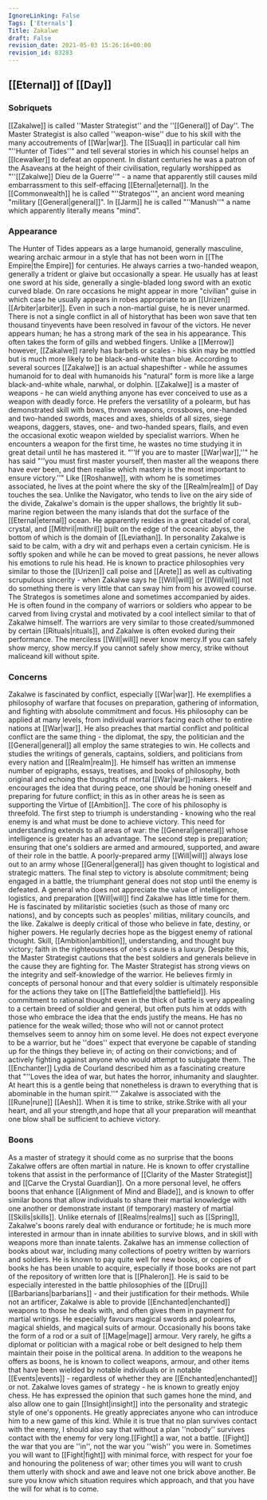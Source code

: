 ```yaml
---
IgnoreLinking: False
Tags: ['Eternals']
Title: Zakalwe
draft: False
revision_date: 2021-05-03 15:26:16+00:00
revision_id: 83283
---
```


## [[Eternal]] of [[Day]]
### Sobriquets
[[Zakalwe]] is called ''Master Strategist'' and the ''[[General]] of Day''.
The Master Strategist is also called ''weapon-wise'' due to his skill with the many accoutrements of [[War|war]]. The [[Suaq]] in particular call him "''Hunter of Tides''" and tell several stories in which his counsel helps an [[Icewalker]] to defeat an opponent. 
In distant centuries he was a patron of the Asaveans at the height of their civilisation, regularly worshipped as "''[[Zakalwe]] Dieu de la Guerre''" - a name that apparently still causes mild embarrassment to this self-effacing [[Eternal|eternal]]. In the [[Commonwealth]] he is called "''Strategos''", an ancient word meaning "military [[General|general]]". In [[Jarm]] he is called "''Manush''" a name which apparently literally means "mind".
### Appearance
The Hunter of Tides appears as a large humanoid, generally masculine, wearing archaic armour in a style that has not been worn in [[The Empire|the Empire]] for centuries. He always carries a two-handed weapon, generally a trident or glaive but occasionally a spear. He usually has at least one sword at his side, generally a single-bladed long sword with an exotic curved blade. On rare occasions he might appear in more "civilian" guise in which case he usually appears in robes appropriate to an [[Urizen]] [[Arbiter|arbiter]]. Even in such a non-martial guise, he is never unarmed.
There is not a single conflict in all of historythat has been won save that ten thousand tinyevents have been resolved in favour of the victors.
He never appears human; he has a strong mark of the sea in his appearance. This often takes the form of gills and webbed fingers. Unlike a [[Merrow]] however, [[Zakalwe]] rarely has barbels or scales - his skin may be mottled but is much more likely to be black-and-white than blue. According to several sources [[Zakalwe]] is an actual shapeshifter - while he assumes humanoid for to deal with humanoids his "natural" form is more like a large black-and-white whale, narwhal, or dolphin.
[[Zakalwe]] is a master of weapons - he can wield anything anyone has ever conceived to use as a weapon with deadly force. He prefers the versatility of a polearm, but has demonstrated skill with bows, thrown weapons, crossbows, one-handed and two-handed swords, maces and axes, shields of all sizes, siege weapons, daggers, staves, one- and two-handed spears, flails, and even the occasional exotic weapon wielded by specialist warriors. When he encounters a weapon for the first time, he wastes no time studying it in great detail until he has mastered it. "''If you are to master [[War|war]],''" he has said "''you must first master yourself, then master all the weapons there have ever been, and then realise which mastery is the most important to ensure victory.''"
Like [[Roshanwe]], with whom he is sometimes associated, he lives at the point where the sky of the [[Realm|realm]] of Day touches the sea. Unlike the Navigator, who tends to live on the airy side of the divide, Zakalwe's domain is the upper shallows, the brightly lit sub-marine region between the many islands that dot the surface of the [[Eternal|eternal]] ocean. He apparently resides in a great citadel of coral, crystal, and [[Mithril|mithril]] built on the edge of the oceanic abyss, the bottom of which is the domain of [[Leviathan]].
In personality Zakalwe is said to be calm, with a dry wit and perhaps even a certain cynicism. He is softly spoken and while he can be moved to great passions, he never allows his emotions to rule his head. He is known to practice philosophies very similar to those the [[Urizen]] call poise and [[Arete]] as well as cultivating scrupulous sincerity - when Zakalwe says he [[Will|will]] or [[Will|will]] not do something there is very little that can sway him from his avowed course.
The Strategos is sometimes alone and sometimes accompanied by aides. He is often found in the company of warriors or soldiers who appear to be carved from living crystal and motivated by a cool intellect similar to that of Zakalwe himself. The warriors are very similar to those created/summoned by certain [[Rituals|rituals]], and Zakalwe is often evoked during their performance.
The merciless [[Will|will]] never know mercy.If you can safely show mercy, show mercy.If you cannot safely show mercy, strike without maliceand kill without spite.
### Concerns
Zakalwe is fascinated by conflict, especially [[War|war]]. He exemplifies a philosophy of warfare that focuses on preparation, gathering of information, and fighting with absolute commitment and focus. His philosophy can be applied at many levels, from individual warriors facing each other to entire nations at [[War|war]]. He also preaches that martial conflict and political conflict are the same thing - the diplomat, the spy, the politician and the [[General|general]] all employ the same strategies to win.
He collects and studies the writings of generals, captains, soldiers, and politicians from every nation and [[Realm|realm]]. He himself has written an immense number of epigraphs, essays, treatises, and books of philosophy, both original and echoing the thoughts of mortal [[War|war]]-makers. He encourages the idea that during peace, one should be honing oneself and preparing for future conflict; in this as in other areas he is seen as supporting the Virtue of [[Ambition]].
The core of his philosophy is threefold. The first step to triumph is understanding - knowing who the real enemy is and what must be done to achieve victory. This need for understanding extends to all areas of war: the [[General|general]] whose intelligence is greater has an advantage. The second step is preparation; ensuring that one's soldiers are armed and armoured, supported, and aware of their role in the battle. A poorly-prepared army [[Will|will]] always lose out to an army whose [[General|general]] has given thought to logistical and strategic matters. The final step to victory is absolute commitment; being engaged in a battle, the triumphant general does not stop until the enemy is defeated.
A general who does not appreciate the value of intelligence, logistics, and preparation [[Will|will]] find Zakalwe has little time for them. He is fascinated by militaristic societies (such as those of many orc nations), and by concepts such as peoples' militias, military councils, and the like.
Zakalwe is deeply critical of those who believe in fate, destiny, or higher powers. He regularly decries hope as the biggest enemy of rational thought. Skill, [[Ambition|ambition]], understanding, and thought buy victory; faith in the righteousness of one's cause is a luxury. Despite this, the Master Strategist cautions that the best soldiers and generals believe in the cause they are fighting for.
The Master Strategist has strong views on the integrity and self-knowledge of the warrior. He believes firmly in concepts of personal honour and that every soldier is ultimately responsible for the actions they take on [[The Battlefield|the battlefield]]. His commitment to rational thought even in the thick of battle is very appealing to a certain breed of soldier and general, but often puts him at odds with those who embrace the idea that the ends justify the means. 
He has no patience for the weak willed; those who will not or cannot protect themselves seem to annoy him on some level. He does not expect everyone to be a warrior, but he ''does'' expect that everyone be capable of standing up for the things they believe in; of acting on their convictions; and of actively fighting against anyone who would attempt to subjugate them.
The [[Enchanter]] Lydia de Courland described him as a fascinating creature that "''Loves the idea of war, but hates the horror, inhumanity and slaughter. At heart this is a gentle being that nonetheless is drawn to everything that is abominable in the human spirit.''"
Zakalwe is associated with the [[Rune|rune]] [[Aesh]].
When it is time to strike, strike.Strike with all your heart, and all your strength,and hope that all your preparation will meanthat one blow shall be sufficient to achieve victory.
### Boons
As a master of strategy it should come as no surprise that the boons Zakalwe offers are often martial in nature. He is known to offer crystalline tokens that assist in the performance of [[Clarity of the Master Strategist]] and [[Carve the Crystal Guardian]]. On a more personal level, he offers boons that enhance [[Alignment of Mind and Blade]], and is known to offer similar boons that allow individuals to share their martial knowledge with one another or demonstrate instant (if temporary) mastery of martial [[Skills|skills]]. Unlike eternals of [[Realms|realms]] such as [[Spring]], Zakalwe's boons rarely deal with endurance or fortitude; he is much more interested in armour than in innate abilities to survive blows, and in skill with weapons more than innate talents.
Zakalwe has an immense collection of books about war, including many collections of poetry written by warriors and soldiers. He is known to pay quite well for new books, or copies of books he has been unable to acquire, especially if those books are not part of the repository of written lore that is [[Phaleron]]. He is said to be especially interested in the battle philosophies of the [[Druj]] [[Barbarians|barbarians]] - and their justification for their methods.
While not an artificer, Zakalwe is able to provide [[Enchanted|enchanted]] weapons to those he deals with, and often gives them in payment for martial writings. He especially favours magical swords and polearms, magical shields, and magical suits of armour. Occasionally his boons take the form of a rod or a suit of [[Mage|mage]] armour. Very rarely, he gifts a diplomat or politician with a magical robe or belt designed to help them maintain their poise in the political arena. In addition to the weapons he offers as boons, he is known to collect weapons, armour, and other items that have been wielded by notable individuals or in notable [[Events|events]] - regardless of whether they are [[Enchanted|enchanted]] or not.
Zakalwe loves games of strategy - he is known to greatly enjoy chess. He has expressed the opinion that such games hone the mind, and also allow one to gain [[Insight|insight]] into the personality and strategic style of one's opponents. He greatly appreciates anyone who can introduce him to a new game of this kind.
While it is true that no plan survives contact with the enemy, I should also say that without a plan ''nobody'' survives contact with the enemy for very long.[[Fight]] a war, not a battle. [[Fight]] the war that you are ''in'', not the war you ''wish'' you were in. Sometimes you will want to [[Fight|fight]] with minimal force, with respect for your foe and honouring the politeness of war; other times you will want to crush them utterly with shock and awe and leave not one brick above another. Be sure you know which situation requires which approach, and that you have the will for what is to come.